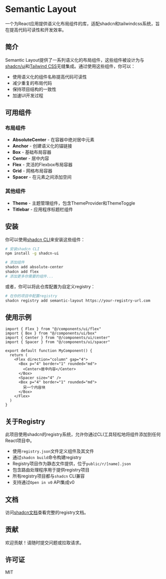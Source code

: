 # Semantic Layout

一个为React应用提供语义化布局组件的库，适配shadcn和tailwindcss系统，旨在提高代码可读性和开发效率。

## 简介

Semantic Layout提供了一系列语义化的布局组件，这些组件被设计为与[shadcn/ui](https://ui.shadcn.com/)和[Tailwind CSS](https://tailwindcss.com/)无缝集成。通过使用这些组件，你可以：

- 使用语义化的组件名称提高代码可读性
- 减少重复的布局代码
- 保持项目结构的一致性
- 加速UI开发过程

## 可用组件

### 布局组件

- **AbsoluteCenter** - 在容器中绝对居中元素
- **Anchor** - 创建语义化的锚链接
- **Box** - 基础布局容器
- **Center** - 居中内容
- **Flex** - 灵活的Flexbox布局容器
- **Grid** - 网格布局容器
- **Spacer** - 在元素之间添加空间

### 其他组件

- **Theme** - 主题管理组件，包含ThemeProvider和ThemeToggle
- **Titlebar** - 应用程序标题栏组件

## 安装

你可以使用[shadcn CLI](https://ui.shadcn.com/docs/cli)来安装这些组件：

```bash
# 安装shadcn CLI
npm install -g shadcn-ui

# 添加组件
shadcn add absolute-center
shadcn add flex
# 添加更多你需要的组件...
```

或者，你可以将此仓库配置为自定义registry：

```bash
# 在你的项目中配置registry
shadcn registry add semantic-layout https://your-registry-url.com
```

## 使用示例

```tsx
import { Flex } from "@/components/ui/flex"
import { Box } from "@/components/ui/box"
import { Center } from "@/components/ui/center"
import { Spacer } from "@/components/ui/spacer"

export default function MyComponent() {
  return (
    <Flex direction="column" gap="4">
      <Box p="4" border="1" rounded="md">
        <Center>居中内容</Center>
      </Box>
      <Spacer size="4" />
      <Box p="4" border="1" rounded="md">
        另一个内容块
      </Box>
    </Flex>
  )
}
```

## 关于Registry

此项目使用shadcn的registry系统，允许你通过CLI工具轻松地将组件添加到任何React项目中。

- 使用`registry.json`文件定义组件及其文件
- 通过`shadcn build`命令构建registry
- Registry项目作为静态文件提供，位于`public/r/[name].json`
- 包含路由处理程序用于提供registry项目
- 所有registry项目都与`shadcn` CLI兼容
- 支持通过`Open in v0` API集成v0

## 文档

访问[shadcn文档](https://ui.shadcn.com/docs/registry)查看完整的registry文档。

## 贡献

欢迎贡献！请随时提交问题或拉取请求。

## 许可证

MIT
